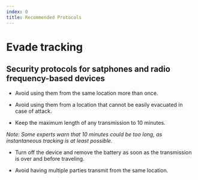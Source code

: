 ```yaml
---
index: 0
title: Recommended Protocols
---
```

# Evade tracking

## Security protocols for satphones and radio frequency-based devices

*   Avoid using them from the same location more than once.

*   Avoid using them from a location that cannot be easily evacuated in case of attack.

*   Keep the maximum length of any transmission to 10 minutes. 

*Note: Some experts warn that 10 minutes could be too long, as instantaneous tracking is at least possible.*

*   Turn off the device and remove the battery as soon as the transmission is over and before traveling.

*   Avoid having multiple parties transmit from the same location.